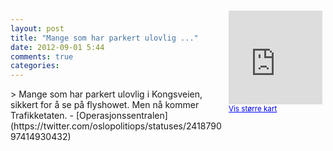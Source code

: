```yaml
---
layout: post
title: "Mange som har parkert ulovlig ..."
date: 2012-09-01 5:44
comments: true
categories: 
---
```

<div style="float:right; margin:5px; position:relative;top:-130px;"><iframe width="150" height="150" frameborder="0" scrolling="no" marginheight="0" marginwidth="0" src="http://maps.google.com/maps?q=Kongsveien,+Oslo&hl=no&t=m&z=14&output=embed&iwloc=&"></iframe><br/><small><a href="http://maps.google.com/maps?q=Kongsveien,+Oslo&hl=no&t=m&z=14&source=embed&iwloc=A" style="color:#0000FF;text-align:left" target="_new">Vis st&oslash;rre kart</a></small></div>
> Mange som har parkert ulovlig i Kongsveien, sikkert for å se på flyshowet. Men nå kommer Trafikketaten. 
- [Operasjonssentralen](https://twitter.com/oslopolitiops/statuses/241879097414930432)

